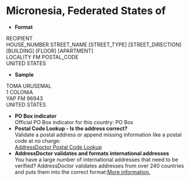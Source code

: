 Micronesia, Federated States of
===============================

- **Format**

RECIPIENT  
HOUSE_NUMBER STREET_NAME [STREET_TYPE] [STREET_DIRECTION] [BUILDING] [FLOOR] [APARTMENT]  
LOCALITY FM POSTAL_CODE  
UNITED STATES
- **Sample**

TOMA URUSEMAL  
1 COLONIA  
YAP FM 96943  
UNITED STATES
- **PO Box indicator**  
Official PO Box indicator for this country: PO Box
- **Postal Code Lookup - Is the address correct?**  
Validate a postal address or append missing information like a postal code at no charge:  
[AddressDoctor Postal Code Lookup](http://lookup.addressdoctor.com/lookup/default.aspx?lang=en&country=FSM)
- **AddressDoctor validates and formats international addresses**  
You have a large number of international addresses that need to be verified? AddressDoctor validates addresses from over 240 countries and puts them into the correct format:[More information.](index.php?id=31&L=1)